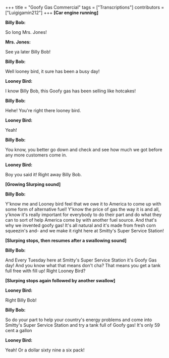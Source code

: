 +++
title = "Goofy Gas Commercial"
tags = ["Transcriptions"]
contributors = ["Luigigamin212"]
+++
**[Car engine running]**


**Billy Bob:**

So long Mrs. Jones!

**Mrs. Jones:**

See ya later Billy Bob!

**Billy Bob:**

Well looney bird, it sure has been a busy day! 

**Looney Bird:**

I know Billy Bob, this Goofy gas has been selling like hotcakes!

**Billy Bob:**

Hehe! You're right there looney bird. 

**Looney Bird:**

Yeah!

**Billy Bob:**

You know, you better go down and check and see how much we got before any more customers come in.

**Looney Bird:**

Boy you said it! Right away Billy Bob.

**[Growing Slurping sound]**


**Billy Bob:**

Y'know me and Looney bird feel that we owe it to America to come up with some form of alternative fuel! Y'know the price of gas the way it is and all, y'know it's really important for everybody to do their part and do what they can to sort of help America come by with another fuel source. And that's why we invented goofy gas! It's all natural and it's made from fresh corn squeezin's and- and we make it right here at Smitty's Super Service Station!

**[Slurping stops, then resumes after a swallowing sound]**


 **Billy Bob:**

And Every Tuesday here at Smitty's Super Service Station it's Goofy Gas day! And you know what that means don't cha? That means you get a tank full free with fill up! Right Looney Bird?

**[Slurping stops again followed by another swallow]**


**Looney Bird:**

Right Billy Bob!

**Billy Bob:**

So do your part to help your country's energy problems and come into Smitty's Super Service Station and try a tank full of Goofy gas! It's only 59 cent a gallon

**Looney Bird:**

Yeah! Or a dollar sixty nine a six pack!
